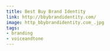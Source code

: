 ```yaml
---
title: Best Buy Brand Identity
link: http://bbybrandidentity.com/
image: http_bbybrandidentity.com_.jpg
tags:
- branding
- voiceandtone
---
```

